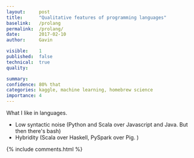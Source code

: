 ```yaml
---
layout:     post
title:      "Qualitative features of programming languages"
baselink:   /prolang
permalink:  /prolang/
date:       2017-02-10
author:     Gavin   

visible:	1
published:	false
technical: 	true
quality:    

summary:    
confidence: 80% that 
categories: kaggle, machine learning, homebrew science
importance: 4
---
```



What I like in languages. 
- Low syntactic noise (Python and Scala over Javascript and Java. But then there's bash)
- Hybridity (Scala over Haskell, PySpark over Pig. )



{%  include comments.html %}